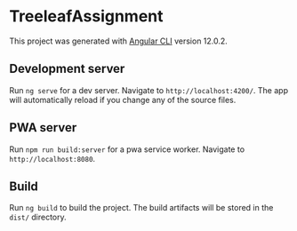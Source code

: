 # TreeleafAssignment

This project was generated with [Angular CLI](https://github.com/angular/angular-cli) version 12.0.2.

## Development server

Run `ng serve` for a dev server. Navigate to `http://localhost:4200/`. The app will automatically reload if you change any of the source files.

## PWA server

Run `npm run build:server` for a pwa service worker. Navigate to `http://localhost:8080`.

## Build

Run `ng build` to build the project. The build artifacts will be stored in the `dist/` directory.


